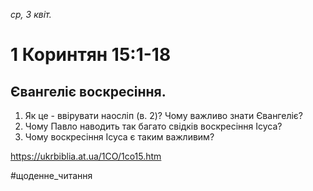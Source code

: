 
_ср, 3 квіт._

# 1 Коринтян 15:1-18

## Євангеліє воскресіння.
1. Як це - ввірувати наосліп (в. 2)? Чому важливо знати Євангеліє?
2. Чому Павло наводить так багато свідків воскресіння Ісуса?
3. Чому воскресіння Ісуса є таким важливим?

https://ukrbiblia.at.ua/1CO/1co15.htm 

#щоденне_читання
